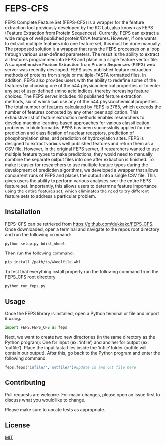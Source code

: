 # FEPS-CFS
FEPS Complete Feature Set (FEPS-CFS) is a wrapper for the feature extraction tool previously developed by the KC Lab, also known as FEPS (Feature Extraction from Protein Sequences).  Currently, FEPS can extract a wide range of well published protein/DNA features.  However, if one wants to extract multiple features into one feature set, this must be done manually. The proposed solution is a wrapper that runs the FEPS processes on a loop through various user-defined parameters. The result is the ability to extract all features programmed into FEPS and place in a single feature vector file.
A comprehensive Feature Extraction from Protein Sequences (FEPS) web server was recently developed. FEPS uses published feature extraction methods of proteins from single or multiple-FASTA formatted files. In addition, FEPS also provides users with the ability to redefine some of the features by choosing one of the 544 physicochemical properties or to enter any set of user-defined amino acid indices, thereby increasing feature choices. The FEPS server includes 48 published feature extraction methods, six of which can use any of the 544 physicochemical properties. The total number of features calculated by FEPS is 2765, which exceeds the number of features computed by any other peer application. This exhaustive list of feature extraction methods enables researchers to develop machine learning-based approaches for various classification problems in bioinformatics. FEPS has been successfully applied for the prediction and classification of nuclear receptors, prediction of phosphorylation sites, and prediction of hydroxylation sites. 
FEPS is designed to extract various well published features and return them as a CSV file. However, in the original FEPS server, if researchers wanted to use multiple feature types to make predictions, they would need to manually combine the separate output files into one after extraction is finished.  To make it easier for researchers to use multiple feature types during the development of prediction algorithms, we developed a wrapper that allows concurrent runs of FEPS and places the output into a single CSV file. This gives users the ability to perform various analyses over the entire FEPS feature set. Importantly, this allows users to determine feature importance using the entire features set, which eliminates the need to try different feature sets to address a particular problem. 
## Installation
FEPS-CFS can be retrieved from https://github.com/dukkakc/FEPS_CFS.  Once downloaded, open a terminal and navigate to the repos root directory and run the following command:
```bash
python setup.py bdist_wheel
```
Then run the following command:
```bash
pip install /path/to/wheelfile.whl
```
To test that everything install properly run the following command from the FEPS_CFS root directory
```bash
python run_feps.py
```
## Usage
Once the FEPS library is installed, open a Python terminal or file and import it using:
```python
import FEPS.FEPS_CFS as feps
```
Next, we want to create two new directories (in the same directory as the Python program): One for input (ex: ‘infile’) and another for output (ex: ‘outfile’). Place the input fasta files inside the ‘infile’ folder (outfile will contain our output). After this, go back to the Python program and enter the following command:
```python
feps.feps('infile/','outfile/')#update in and out file here
```
## Contributing
Pull requests are welcome. For major changes, please open an issue first to discuss what you would like to change.

Please make sure to update tests as appropriate.

## License
[MIT](https://choosealicense.com/licenses/mit/)
